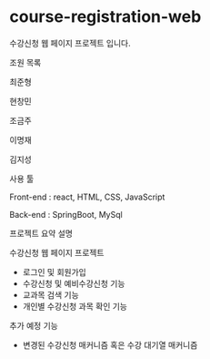 # course-registration-web
수강신청 웹 페이지 프로젝트 입니다.

조원 목록

최준형

현창민

조금주

이명재

김지성



사용 툴

Front-end : react, HTML, CSS, JavaScript

Back-end : SpringBoot, MySql




프로젝트 요약 설명

수강신청 웹 페이지 프로젝트
- 로그인 및 회원가입
- 수강신청 및 예비수강신청 기능
- 교과목 검색 기능
- 개인별 수강신청 과목 확인 기능

추가 예정 기능
- 변경된 수강신청 매커니즘 혹은 수강 대기열 매커니즘
